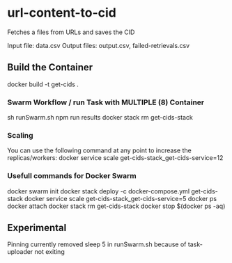 # url-content-to-cid
Fetches a files from URLs and saves the CID

Input file: data.csv
Output files: output.csv, failed-retrievals.csv

## Build the Container
docker build -t get-cids .

### Swarm Workflow / run Task with MULTIPLE (8) Container
sh runSwarm.sh
npm run results
docker stack rm get-cids-stack

### Scaling
You can use the following command at any point to increase the replicas/workers:
docker service scale get-cids-stack_get-cids-service=12

### Usefull commands for Docker Swarm
docker swarm init
docker stack deploy -c docker-compose.yml get-cids-stack
docker service scale get-cids-stack_get-cids-service=5
docker ps
docker attach <ID>
docker stack rm get-cids-stack
docker stop $(docker ps -aq)

## Experimental
Pinning currently removed
sleep 5 in runSwarm.sh because of task-uploader not exiting